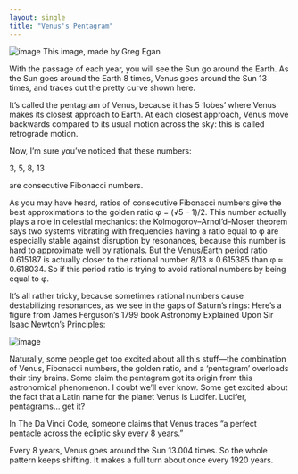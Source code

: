 ```yaml
---
layout: single
title: "Venus's Pentagram"
---
```

![image](https://i0.wp.com/math.ucr.edu/home/baez/astronomical/pentagram_of_venus.gif)
This image, made by Greg Egan

With the passage of each year, you will see the Sun go around the Earth. As the Sun goes around the Earth 8 times, Venus goes around the Sun 13 times, and traces out the pretty curve shown here.

It’s called the pentagram of Venus, because it has 5 ‘lobes’ where Venus makes its closest approach to Earth. At each closest approach, Venus move backwards compared to its usual motion across the sky: this is called retrograde motion.

Now, I’m sure you’ve noticed that these numbers:

3, 5, 8, 13

are consecutive Fibonacci numbers.

As you may have heard, ratios of consecutive Fibonacci numbers give the best approximations to the golden ratio φ = (√5 – 1)/2. This number actually plays a role in celestial mechanics: the Kolmogorov–Arnol’d–Moser theorem says two systems vibrating with frequencies having a ratio equal to φ are especially stable against disruption by resonances, because this number is hard to approximate well by rationals. But the Venus/Earth period ratio 0.615187 is actually closer to the rational number 8/13 ≈ 0.615385 than φ ≈ 0.618034. So if this period ratio is trying to avoid rational numbers by being equal to φ.

It’s all rather tricky, because sometimes rational numbers cause destabilizing resonances, as we see in the gaps of Saturn’s rings:
Here’s a figure from James Ferguson’s 1799 book Astronomy Explained Upon Sir Isaac Newton’s Principles:
                                                                           
![image](https://i2.wp.com/math.ucr.edu/home/baez/astronomical/pentagram_of_venus_james_ferguson_1799.jpg)

Naturally, some people get too excited about all this stuff—the combination of Venus, Fibonacci numbers, the golden ratio, and a ‘pentagram’ overloads their tiny brains. Some claim the pentagram got its origin from this astronomical phenomenon. I doubt we’ll ever know. Some get excited about the fact that a Latin name for the planet Venus is Lucifer. Lucifer, pentagrams… get it?

In The Da Vinci Code, someone claims that Venus traces “a perfect pentacle across the ecliptic sky every 8 years.”

Every 8 years, Venus goes around the Sun 13.004 times. So the whole pattern keeps shifting. It makes a full turn about once every 1920 years.
